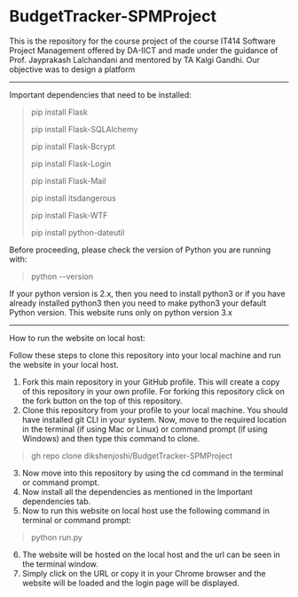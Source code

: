 # BudgetTracker-SPMProject

This is the repository for the course project of the course IT414 Software Project Management offered by DA-IICT and made under the guidance of Prof. Jayprakash Lalchandani and mentored by TA Kalgi Gandhi. Our objective was to design a platform 
___
 
Important dependencies that need to be installed:
> pip install Flask
> 
> pip install Flask-SQLAlchemy
> 
> pip install Flask-Bcrypt
> 
> pip install Flask-Login
>
> pip install Flask-Mail
>
> pip install itsdangerous
> 
> pip install Flask-WTF
> 
> pip install python-dateutil
>
> 
 
Before proceeding, please check the version of Python you are running with:
 
> python --version
 
If your python version is 2.x, then you need to install python3 or if you have already installed python3 then you need to make python3 your default Python version. This website runs only on python version 3.x

--- 
 
How to run the website on local host:
 
Follow these steps to clone this repository into your local machine and run the website in your local host.
 
1. Fork this main repository in your GitHub profile. This will create a copy of this repository in your own profile. For forking this repository click on the fork button on the top of this repository.
2. Clone this repository from your profile to your local machine. You should have installed git CLI in your system. Now, move to the required location in the terminal (if using Mac or Linux) or command prompt (if using Windows) and then type this command to clone.

> gh repo clone dikshenjoshi/BudgetTracker-SPMProject
 
3. Now move into this repository by using the cd command in the terminal or command prompt. 
4. Now install all the dependencies as mentioned in the Important dependencies tab.
5. Now to run this website on local host use the following command in terminal or command prompt:
 
> python run.py

6. The website will be hosted on the local host and the url can be seen in the terminal window.
7. Simply click on the URL or copy it in your Chrome browser and the website will be loaded and the login page will be displayed.
